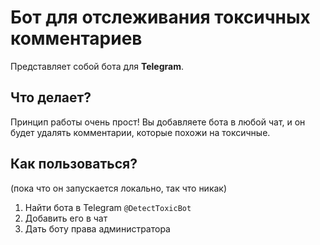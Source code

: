 # Бот для отслеживания токсичных комментариев
Представляет собой бота для **Telegram**.  
## Что делает?
Принцип работы очень прост! Вы добавляете бота в любой чат, и он будет удалять комментарии, которые похожи на токсичные.  
## Как  пользоваться?
(пока что он запускается локально, так что никак)
1. Найти бота в Telegram `@DetectToxicBot`
2. Добавить его в чат
3. Дать боту права администратора
